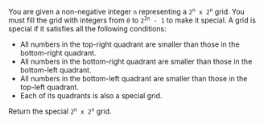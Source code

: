 You are given a non-negative integer `n` representing a <code>2<sup>n</sup> x 2<sup>n</sup></code> grid. You must fill the grid with integers from `0` to <code>2<sup>2n</sup> - 1</code> to make it special. A grid is special if it satisfies all the following conditions:

- All numbers in the top-right quadrant are smaller than those in the bottom-right quadrant.
- All numbers in the bottom-right quadrant are smaller than those in the bottom-left quadrant.
- All numbers in the bottom-left quadrant are smaller than those in the top-left quadrant.
- Each of its quadrants is also a special grid.

Return the special <code>2<sup>n</sup> x 2<sup>n</sup></code> grid.